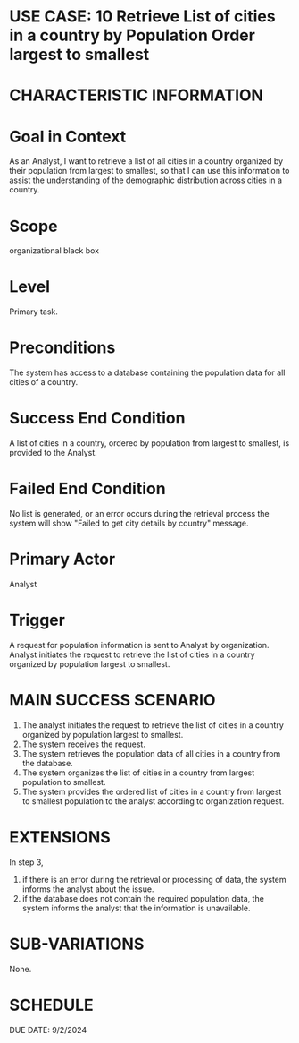 USE CASE: 10 Retrieve List of cities in a country by Population Order largest to smallest
================================================================================

CHARACTERISTIC INFORMATION
=================================

Goal in Context
===================

As an Analyst, I want to retrieve a list of all cities in a country organized by their population from largest to smallest, so that I can use this information to assist the understanding of the demographic distribution across cities in a country.

Scope
==========
 
organizational black box

Level
==========

Primary task.

Preconditions
=================

The system has access to a database containing the population data for all cities of a country.

Success End Condition
=========================

A list of cities in a country, ordered by population from largest to smallest, is provided to the Analyst.

Failed End Condition
======================

No list is generated, or an error occurs during the retrieval process the system will show "Failed to get city details by country" message.

Primary Actor
=================

Analyst 

Trigger
============

A request for population information is sent to Analyst by organization. Analyst initiates the request to retrieve the list of cities in a country organized by population largest to smallest.

MAIN SUCCESS SCENARIO
==========================

1. The analyst initiates the request to retrieve the list of cities in a country organized by population largest to smallest.
2. The system receives the request.
3. The system retrieves the population data of all cities in a country from the database.
4. The system organizes the list of cities in a country from largest population to smallest.
5. The system provides the ordered list of cities in a country from largest to smallest population to the analyst according to organization request. 

EXTENSIONS
================

In step 3,

1. if there is an error during the retrieval or processing of data, the system informs the analyst about the issue.
2. if the database does not contain the required population data, the system informs the analyst that the information is unavailable.

SUB-VARIATIONS
====================

None.

SCHEDULE
================

DUE DATE: 9/2/2024
